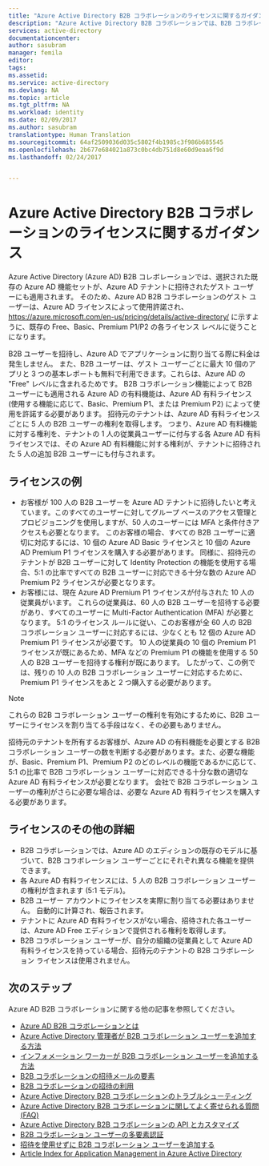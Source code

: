 ```yaml
---
title: "Azure Active Directory B2B コラボレーションのライセンスに関するガイダンス | Microsoft Docs"
description: "Azure Active Directory B2B コラボレーションでは、B2B コラボレーション ユーザー用に必要な機能に応じて、Azure AD 有料ライセンスが必要となります。"
services: active-directory
documentationcenter: 
author: sasubram
manager: femila
editor: 
tags: 
ms.assetid: 
ms.service: active-directory
ms.devlang: NA
ms.topic: article
ms.tgt_pltfrm: NA
ms.workload: identity
ms.date: 02/09/2017
ms.author: sasubram
translationtype: Human Translation
ms.sourcegitcommit: 64af2509036d035c5802f4b1985c3f986b685545
ms.openlocfilehash: 2b677e684021a873c0bc4db751d8e60d9eaa6f9d
ms.lasthandoff: 02/24/2017


---
```


# <a name="azure-active-directory-b2b-collaboration-licensing-guidance"></a>Azure Active Directory B2B コラボレーションのライセンスに関するガイダンス

Azure Active Directory (Azure AD) B2B コレボレーションでは、選択された既存の Azure AD 機能セットが、Azure AD テナントに招待されたゲスト ユーザーにも適用されます。 そのため、Azure AD B2B コラボレーションのゲスト ユーザーは、Azure AD ライセンスによって使用許諾され、https://azure.microsoft.com/en-us/pricing/details/active-directory/ に示すように、既存の Free、Basic、Premium P1/P2 の各ライセンス レベルに従うことになります。

B2B ユーザーを招待し、Azure AD でアプリケーションに割り当てる際に料金は発生しません。 また、B2B ユーザーは、ゲスト ユーザーごとに最大 10 個のアプリと 3 つの基本レポートも無料で利用できます。これらは、Azure AD の "Free" レベルに含まれるためです。
B2B コラボレーション機能によって B2B ユーザーにも適用される Azure AD の有料機能は、Azure AD 有料ライセンス (使用する機能に応じて、Basic、Premium P1、または Premium P2) によって使用を許諾する必要があります。 招待元のテナントは、Azure AD 有料ライセンスごとに 5 人の B2B ユーザーの権利を取得します。 つまり、Azure AD 有料機能に対する権利を、テナントの 1 人の従業員ユーザーに付与する各 Azure AD 有料ライセンスでは、その Azure AD 有料機能に対する権利が、テナントに招待された 5 人の追加 B2B ユーザーにも付与されます。

## <a name="licensing-examples"></a>ライセンスの例
- お客様が 100 人の B2B ユーザーを Azure AD テナントに招待したいと考えています。このすべてのユーザーに対してグループ ベースのアクセス管理とプロビジョニングを使用しますが、50 人のユーザーには MFA と条件付きアクセスも必要となります。 このお客様の場合、すべての B2B ユーザーに適切に対応するには、10 個の Azure AD Basic ライセンスと 10 個の Azure AD Premium P1 ライセンスを購入する必要があります。 同様に、招待元のテナントが B2B ユーザーに対して Identity Protection の機能を使用する場合、5:1 の比率ですべての B2B ユーザーに対応できる十分な数の Azure AD Premium P2 ライセンスが必要となります。
- お客様には、現在 Azure AD Premium P1 ライセンスが付与された 10 人の従業員がいます。 これらの従業員は、60 人の B2B ユーザーを招待する必要があり、すべてのユーザーに Multi-Factor Authentication (MFA) が必要となります。 5:1 のライセンス ルールに従い、このお客様が全 60 人の B2B コラボレーション ユーザーに対応するには、少なくとも 12 個の Azure AD Premium P1 ライセンスが必要です。 10 人の従業員の 10 個の Premium P1 ライセンスが既にあるため、MFA などの Premium P1 の機能を使用する 50 人の B2B ユーザーを招待する権利が既にあります。 したがって、この例では、残りの 10 人の B2B コラボレーション ユーザーに対応するために、Premium P1 ライセンスをあと 2 つ購入する必要があります。

> [!NOTE]
> これらの B2B コラボレーション ユーザーの権利を有効にするために、B2B ユーザーにライセンスを割り当てる手段はなく、その必要もありません。

招待元のテナントを所有するお客様が、Azure AD の有料機能を必要とする B2B コラボレーション ユーザーの数を判断する必要があります。また、必要な機能が、Basic、Premium P1、Premium P2 のどのレベルの機能であるかに応じて、5:1 の比率で B2B コラボレーション ユーザーに対応できる十分な数の適切な Azure AD 有料ライセンスが必要となります。 会社で B2B コラボレーション ユーザーの権利がさらに必要な場合は、必要な Azure AD 有料ライセンスを購入する必要があります。

## <a name="additional-licensing-details"></a>ライセンスのその他の詳細
- B2B コラボレーションでは、Azure AD のエディションの既存のモデルに基づいて、B2B コラボレーション ユーザーごとにそれぞれ異なる機能を提供できます。
- 各 Azure AD 有料ライセンスには、5 人の B2B コラボレーション ユーザーの権利が含まれます (5:1 モデル)。
- B2B ユーザー アカウントにライセンスを実際に割り当てる必要はありません。 自動的に計算され、報告されます。
- テナントに Azure AD 有料ライセンスがない場合、招待された各ユーザーは、Azure AD Free エディションで提供される権利を取得します。
- B2B コラボレーション ユーザーが、自分の組織の従業員として Azure AD 有料ライセンスを持っている場合、招待元のテナントの B2B コラボレーション ライセンスは使用されません。

## <a name="next-steps"></a>次のステップ

Azure AD B2B コラボレーションに関する他の記事を参照してください。

* [Azure AD B2B コラボレーションとは](active-directory-b2b-what-is-azure-ad-b2b.md)
* [Azure Active Directory 管理者が B2B コラボレーション ユーザーを追加する方法](active-directory-b2b-admin-add-users.md)
* [インフォメーション ワーカーが B2B コラボレーション ユーザーを追加する方法](active-directory-b2b-iw-add-users.md)
* [B2B コラボレーションの招待メールの要素](active-directory-b2b-invitation-email.md)
* [B2B コラボレーションの招待の利用](active-directory-b2b-redemption-experience.md)
* [Azure Active Directory B2B コラボレーションのトラブルシューティング](active-directory-b2b-troubleshooting.md)
* [Azure Active Directory B2B コラボレーションに関してよく寄せられる質問 (FAQ)](active-directory-b2b-faq.md)
* [Azure Active Directory B2B コラボレーションの API とカスタマイズ](active-directory-b2b-api.md)
* [B2B コラボレーション ユーザーの多要素認証](active-directory-b2b-mfa-instructions.md)
* [招待を使用せずに B2B コラボレーション ユーザーを追加する](active-directory-b2b-add-user-without-invite.md)
* [Article Index for Application Management in Azure Active Directory](active-directory-apps-index.md)

